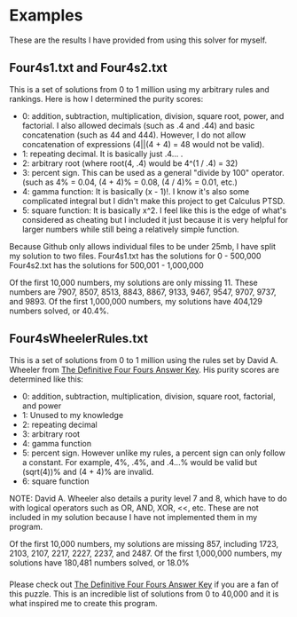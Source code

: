 # Examples
These are the results I have provided from using this solver for myself.
## Four4s1.txt and Four4s2.txt
This is a set of solutions from 0 to 1 million using my arbitrary rules and rankings. Here is how I determined the purity scores:
* 0: addition, subtraction, multiplication, division, square root, power, and factorial. I also allowed decimals (such as .4 and .44) and basic concatenation (such as 44 and 444). However, I do not allow concatenation of expressions (4||(4 + 4) = 48 would not be valid).
* 1: repeating decimal. It is basically just .4... .
* 2: arbitrary root (where root(4, .4) would be 4^(1 / .4) = 32)
* 3: percent sign. This can be used as a general "divide by 100" operator. (such as 4% = 0.04, (4 + 4)% = 0.08, (4 / 4)% = 0.01, etc.)
* 4: gamma function: It is basically (x - 1)!. I know it's also some complicated integral but I didn't make this project to get Calculus PTSD.
* 5: square function: It is basically x^2. I feel like this is the edge of what's considered as cheating but I included it just because it is very helpful for larger numbers while still being a relatively simple function.

Because Github only allows individual files to be under 25mb, I have split my solution to two files.
Four4s1.txt has the solutions for 0 - 500,000
Four4s2.txt has the solutions for 500,001 - 1,000,000

Of the first 10,000 numbers, my solutions are only missing 11. These numbers are 7907, 8507, 8513, 8843, 8867, 9133, 9467, 9547, 9707, 9737, and 9893.
Of the first 1,000,000 numbers, my solutions have 404,129 numbers solved, or 40.4%.

## Four4sWheelerRules.txt
This is a set of solutions from 0 to 1 million using the rules set by David A. Wheeler from [The Definitive Four Fours Answer Key](https://dwheeler.com/fourfours/). His purity scores are determined like this:
* 0: addition, subtraction, multiplication, division, square root, factorial, and power
* 1: Unused to my knowledge
* 2: repeating decimal
* 3: arbitrary root
* 4: gamma function
* 5: percent sign. However unlike my rules, a percent sign can only follow a constant. For example, 4%, .4%, and .4...% would be valid but (sqrt(4))% and (4 + 4)% are invalid.
* 6: square function

NOTE: David A. Wheeler also details a purity level 7 and 8, which have to do with logical operators such as OR, AND, XOR, <<, etc. These are not included in my solution because I have not implemented them in my program.

Of the first 10,000 numbers, my solutions are missing 857, including 1723, 2103, 2107, 2217, 2227, 2237, and 2487.
Of the first 1,000,000 numbers, my solutions have 180,481 numbers solved, or 18.0%
### 
Please check out [The Definitive Four Fours Answer Key](https://dwheeler.com/fourfours/) if you are a fan of this puzzle. This is an incredible list of solutions from 0 to 40,000 and it is what inspired me to create this program.
